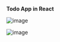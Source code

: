 **Todo App in React**

![image](https://github.com/Ashish-619/Todo-App/assets/69628496/bf185f2e-33c9-4ba0-9fde-7d2b6d63756b)

![image](https://github.com/Ashish-619/Todo-App/assets/69628496/422c1b60-24a1-42e4-8eff-6e779bd64533)
